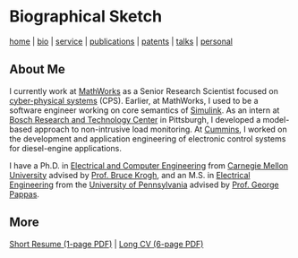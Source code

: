 # Biographical Sketch
[home](index.html) \| [bio](bio.html) \| [service](service.html) \| [publications](publications.html) \| [patents](patents.html) \| [talks](talks.html) \| [personal](personal.html)


## About Me
I currently work at [MathWorks](https://www.mathworks.com) as a Senior Research Scientist focused on [cyber-physical systems](http://www.mathworks.com/discovery/cyber-physical-systems.html) (CPS). Earlier, at MathWorks, I used to be a software engineer working on core semantics of [Simulink](https://www.mathworks.com/products/simulink.html). As an intern at [Bosch Research and Technology Center](http://www.bosch.us/content/language1/html/rtc.htm) in Pittsburgh, I developed a model-based approach to non-intrusive load monitoring. At [Cummins](http://www.cumminsindia.com/), I worked on the development and application engineering of electronic control systems for diesel-engine applications. 

I have a Ph.D. in [Electrical and Computer Engineering](https://www.ece.cmu.edu/) from [Carnegie Mellon University](https://www.cmu.edu/) advised by [Prof. Bruce Krogh](https://www.ece.cmu.edu/directory/department/faculty/K/Bruce_Krogh_89.html), and an M.S. in [Electrical Engineering](https://www.ese.upenn.edu/) from the [University of Pennsylvania](https://www.ese.upenn.edu/) advised by [Prof. George Pappas](https://www.seas.upenn.edu/~pappasg). 

## More
[Short Resume (1-page PDF)](files/docs/AkshayRajhansResume.pdf) \| [Long CV (6-page PDF)](files/docs/AkshayRajhansCV.pdf)

